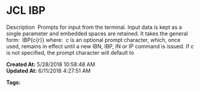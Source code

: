 # JCL IBP

Description  Prompts for input from the terminal. Input data is kept as a single parameter and embedded spaces are retained. It takes the general form:  IBP{c{r}} where:  c is an optional prompt character, which, once used, remains in effect until a new IBN, IBP, IN or IP command is issued. If c is not specified, the prompt character will default to  

**Created At:** 5/28/2018 10:58:48 AM  
**Updated At:** 6/11/2018 4:27:51 AM  

**Tags:**
<badge text='jcl' vertical='middle' />
<badge text='buffer' vertical='middle' />
